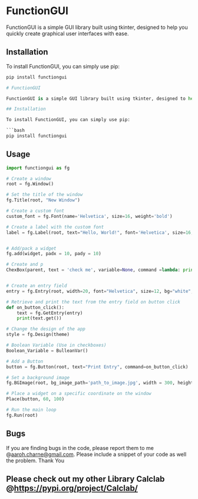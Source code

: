 # FunctionGUI

FunctionGUI is a simple GUI library built using tkinter, designed to help you quickly create graphical user interfaces with ease.

## Installation

To install FunctionGUI, you can simply use pip:

```bash
pip install functiongui
```

```python
# FunctionGUI

FunctionGUI is a simple GUI library built using tkinter, designed to help you quickly create graphical user interfaces with ease. This library can currently complete the most basic tasks of Tkinter and does not contain much functionality, but will have more features in the future. 

## Installation

To install FunctionGUI, you can simply use pip:

```bash
pip install functiongui
```
## Usage
```python
import functiongui as fg

# Create a window
root = fg.Window()

# Set the title of the window
fg.Title(root, "New Window")

# Create a custom font
custom_font = fg.Font(name='Helvetica', size=16, weight='bold')

# Create a label with the custom font
label = fg.Label(root, text="Hello, World!", font='Helvetica', size=16, color="blue")


# Add/pack a widget
fg.add(widget, padx = 10, pady = 10)

# Create and p
ChexBox(parent, text = 'check me', variable=None, command =lambda: print("Check Box")):


# Create an entry field
entry = fg.Entry(root, width=20, font="Helvetica", size=12, bg="white", fg="black", padx = 10, pady = 10)

# Retrieve and print the text from the entry field on button click
def on_button_click():
    text = fg.GetEntry(entry)
    print(text.get())

# Change the design of the app
style = fg.Design(theme)

# Boolean Variable (Use in checkboxes)
Boolean_Variable = BulleanVar()

# Add a Button 
button = fg.Button(root, text="Print Entry", command=on_button_click)

# Set a background image
fg.BGImage(root, bg_image_path='path_to_image.jpg', width = 300, height = 600)

# Place a widget on a specific coordinate on the window
Place(button, 60, 100)

# Run the main loop
fg.Run(root)
```

## Bugs

If you are finding bugs in the code, please report them to me @aaroh.charne@gmail.com.
Please include a snippet of your code as well the problem. Thank You

## Please check out my other Library Calclab @https://pypi.org/project/Calclab/
```